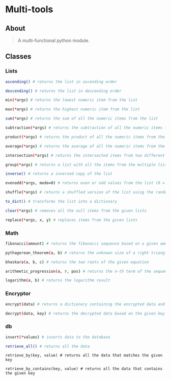 # Multi-tools

## About
> A multi-functional python module.

## Classes

### Lists
```sh
ascending() # returns the list in ascending order
```

```sh
descending() # returns the list in descending order
```

```sh
min(*args) # returns the lowest numeric item from the list
```

```sh
max(*args) # returns the highest numeric item from the list
```

```sh
sum(*args) # returns the sum of all the numeric items from the list
```

```sh
subtraction(*args) # returns the subtraction of all the numeric items from the list
```

```sh
product(*args) # returns the product of all the numeric items from the list
```

```sh
average(*args) # returns the average of all the numeric items from the given lists
```

```sh
intersection(*args) # returns the intersected items from two different lists
```

```sh
group(*args) # returns a list with all the items from the multiple lists grouped
```

```sh
inverse() # returns a inversed copy of the list
```

```sh
evenodd(*args, mode=0) # returns even or odd values from the list (0 = Even, 1 = Odd)
```

```sh
shuffle(*args) # returns a shuffled version of the list using the random module
```

```sh
to_dict() # transforms the list into a dictionary
```

```sh
clear(*args) # removes all the null items from the given lists
```

```sh
replace(*args, x, y) # replaces items from the given lists
```

### Math
```sh
fibonacci(amount) # returns the fibonacci sequence based on a given amount
```

```sh
pythagorean_theorem(a, b) # returns the unknown size of a right triangle
```

```sh
bhaskara(a, b, c) # returns the two roots of the given equation
```

```sh
arithmetic_progression(a, r, pos) # returns the n-th term of the sequence
```

```sh
logarithm(a, b) # returns the logarithm result
```

### Encryptor
```sh
encrypt(data) # returns a dictionary containing the encrypted data and the key
```

```sh
decrypt(data, key) # returns the decrypted data based on the given key
```

### db
```sh
insert(*values) # inserts data to the database
```

```sh
retrieve_all() # returns all the data
```

```
retrieve_by(key, value) # returns all the data that matches the given key
```

```
retrieve_by_contains(key, value) # returns all the data that contains the given key
```

